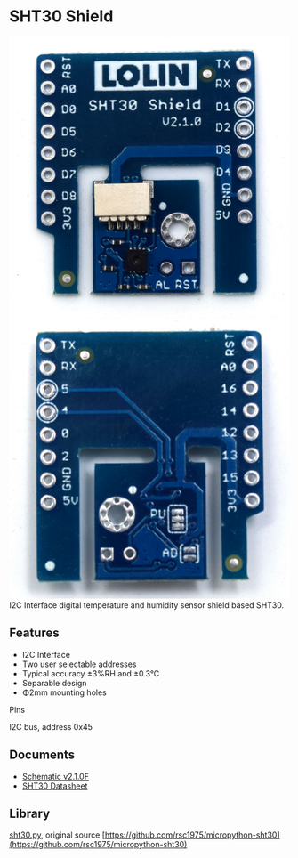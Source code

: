 # SHT30 Shield

![](files/sht30_v2.1.0_1_16x16.jpg)
![](files/sht30_v2.1.0_2_16x16.jpg)
I2C Interface digital temperature and humidity sensor shield based SHT30.

## Features

* I2C Interface
* Two user selectable addresses
* Typical accuracy ±3%RH and ±0.3°C
* Separable design
* Φ2mm mounting holes

Pins

I2C bus, address 0x45

## Documents

* [Schematic v2.1.0F](files/sch_sht30_v2.1.0.pdf)
* [SHT30 Datasheet](files/sht30-dis_datasheet.pdf)

## Library

[sht30.py](https://github.com/jorts64/S3-Mini-Pro-Micropython/blob/main/lib/sht30.py), original source [https://github.com/rsc1975/micropython-sht30](https://github.com/rsc1975/micropython-sht30)


